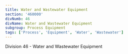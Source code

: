 ```yaml
---
title: Water and Wastewater Equipment
section: '460000'
divNumb: 46
divName: Water and Wastewater Equipment
subgroup: Process Equipment
tags: ['Process', 'Equipment', 'Water', 'Wastewater']
---
```


Division 46 - Water and Wastewater Equipment
